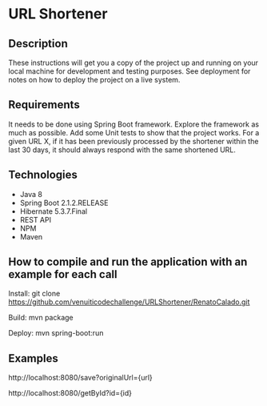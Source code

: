 # URL Shortener

## Description

These instructions will get you a copy of the project up and running on your local machine for development and testing purposes. See deployment for notes on how to deploy the project on a live system.

## Requirements

It needs to be done using Spring Boot framework. Explore the framework as much as possible.
Add some Unit tests to show that the project works.
For a given URL X, if it has been previously processed by the shortener within the last 30 days, it should always respond with the same shortened URL.

## Technologies

- Java 8
- Spring Boot 2.1.2.RELEASE
- Hibernate 5.3.7.Final
- REST API
- NPM
- Maven

## How to compile and run the application with an example for each call

Install: git clone  https://github.com/venuiticodechallenge/URLShortener/RenatoCalado.git

Build: mvn package

Deploy: mvn spring-boot:run

## Examples

http://localhost:8080/save?originalUrl={url}

http://localhost:8080/getById?id={id}